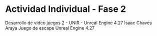 # Actividad Individual - Fase 2
Desarrollo de video juegos 2 - UNIR - Unreal Engine 4.27
Isaac Chaves Araya
Juego de escape
Unreal Engine 4.27
